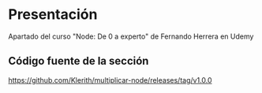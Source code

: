 # Presentación

Apartado del curso "Node: De 0 a experto" de Fernando Herrera en Udemy

## Código fuente de la sección

https://github.com/Klerith/multiplicar-node/releases/tag/v1.0.0
